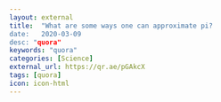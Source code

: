 ```yaml
---
layout: external
title:  "What are some ways one can approximate pi?
date:   2020-03-09
desc: "quora"
keywords: "quora"
categories: [Science]
external_url: https://qr.ae/pGAkcX
tags: [quora]
icon: icon-html
---
```

